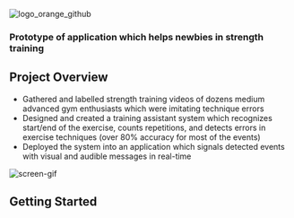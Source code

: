 ![logo_orange_github](https://user-images.githubusercontent.com/67295703/210141583-54b227d8-c796-45c4-9857-f42537faaa0d.png)

### Prototype of application which helps newbies in strength training


## Project Overview
* Gathered and labelled strength training videos of dozens medium advanced gym enthusiasts which were imitating technique errors
* Designed and created a training assistant system which recognizes start/end of the exercise, counts repetitions, and detects errors in exercise techniques (over 80% accuracy for most of the events)
* Deployed the system into an application which signals detected events with visual and audible messages in real-time

![screen-gif](https://user-images.githubusercontent.com/67295703/211409049-0c68165c-6d5d-4e5b-8789-9fda4d686ece.gif)

## Getting Started
